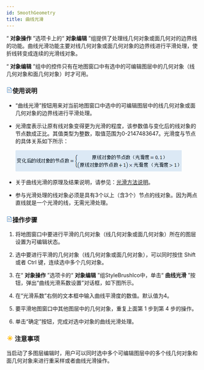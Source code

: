 ```yaml
---
id: SmoothGeometry
title: 曲线光滑  
---  
```

 “ **对象操作** ”选项卡上的“ **对象编辑**
”组提供了处理线几何对象或面几何对的边界线的功能。曲线光滑功能主要对线几何对象或面几何对象的边界线进行平滑处理，使折线转变成连续的光滑线对象。

 “ **对象编辑** ”组中的控件只有在地图窗口中有选中的可编辑图层中的几何对象（线几何对象和面几何对象）时才可用。

 ### ![](../../../img/read.gif)使用说明

* “曲线光滑”按钮用来对当前地图窗口中选中的可编辑图层中的线几何对象或面几何对象的边界线进行平滑处理。

* 光滑度表示让原有线对象变得更为光滑的程度，该参数值与变化后的线对象的节点数成正比。其值类型为整数，取值范围为0-2147483647。光滑度与节点的具体关系如下所示：
  
  ![](img/flattingParam.png)  

* 关于曲线光滑的原理及结果说明，请参见：[光滑方法说明](../../Vector/SmoothMeth.htm)。

* 参与光滑处理的线对象必须是具有3个以上（含3个）节点的线对象。因为两点直线就是一个光滑的线，无需光滑处理。

### ![](../../../img/read.gif)操作步骤



1. 将地图窗口中要进行平滑的几何对象（线几何对象或面几何对象）所在的图层设置为可编辑状态。

2. 选中要进行平滑的几何对象（线几何对象或面几何对象），可以同时按住 Shift 或者 Ctrl 键，连续选中多个几何对象。

3. 在“ **对象操作** ”选项卡的“ **对象编辑** ”组StyleBrushIco中，单击“ **曲线光滑**
”按钮，弹出“曲线光滑系数设置”对话框，如下图所示。

4. 在“光滑系数”右侧的文本框中输入曲线平滑度的数值。默认值为4。

5. 要平滑地图窗口中其他图层中的几何对象，重复上面第 1 步到第 4 步的操作。

6. 单击“确定”按钮，完成对选中对象的曲线光滑处理。

### ![](../../../img/note.png)注意事项

当启动了多图层编辑时，用户可以同时选中多个可编辑图层中的多个线几何对象和面几何对象来进行重采样或者曲线光滑操作。


